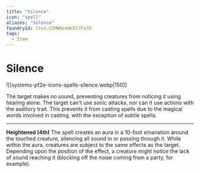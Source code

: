 ```yaml
---
title: "Silence"
icon: "spell"
aliases: "Silence"
foundryId: Item.UZMWNz4NG5t7Fa7D
tags:
  - Item
---
```


# Silence
![[systems-pf2e-icons-spells-silence.webp|150]]

The target makes no sound, preventing creatures from noticing it using hearing alone. The target can't use sonic attacks, nor can it use actions with the auditory trait. This prevents it from casting spells due to the magical words involved in casting, with the exception of subtle spells.

* * *

**Heightened (4th)** The spell creates an aura in a 10-foot emanation around the touched creature, silencing all sound in or passing through it. While within the aura, creatures are subject to the same effects as the target. Depending upon the position of the effect, a creature might notice the lack of sound reaching it (blocking off the noise coming from a party, for example).
